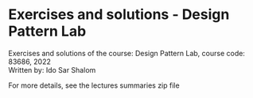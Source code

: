# Exercises and solutions - Design Pattern Lab <br />
Exercises and solutions of the course: Design Pattern Lab, course code: 83686, 2022 <br />
Written by: Ido Sar Shalom <br />

For more details, see the lectures summaries zip file
